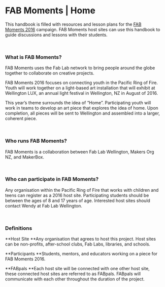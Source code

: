 FAB Moments | Home
=====================

This handbook is filled with resources and lesson plans for the [FAB Moments 2016](http://fabmoments.org/) campaign.  FAB Moments host sites can use this handbook to guide discussions and lessons with their students.

<br>


### What is FAB Moments?

FAB Moments uses the Fab Lab network to bring people around the globe together to collaborate on creative projects.

FAB Moments 2016 focuses on connecting youth in the Pacific Ring of Fire.  Youth will work together on a light-based art installation that will exhibit at Wellington LUX, an annual light festival in Wellington, NZ in August of 2016.

This year’s theme surrounds the idea of “Home”.   Participating youth will work in teams to develop an art piece that explores the idea of home. Upon completion, all pieces will be sent to Wellington and assembled into a larger, coherent piece. 

<br>

### Who runs FAB Moments?
FAB Moments is a collaboration between Fab Lab Wellington, Makers Org NZ, and MakerBox.

<br>

### Who can participate in FAB Moments?
Any organisation within the Pacific Ring of Fire that works with children and teens can register as a 2016 host site.  Participating students should be between the ages of 8 and 17 years of age.  Interested host sites should contact Wendy at Fab Lab Wellington.

<br>

### Definitions

**Host Site
**Any organisation that agrees to host this project.  Host sites can be non-profits, after-school clubs, Fab Labs, libraries, and schools.

**Participants
**Students, mentors, and educators working on a piece for FAB Moments 2016.

**FABpals
**Each host site will be connected with one other host site, these connected host sites are referred to as FABpals.  FABpals will communicate with each other throughout the duration of the project.  

